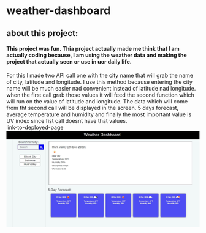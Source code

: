 # weather-dashboard
## about this project:
#### This project was fun. Thia project actually made me think that I am actually coding because, I am using the weather data and making the project that actually seen or use in uor daily life.
For this I made two API call one with the city name that will grab the name of city, latitude and longitude. I use this method because entering the city name will be much easier nad convenient instead of latitude nad longitude.
when the first call grab those values it will feed the second function which will run on the value of latitude and longitude.
The data which will come from tht second call will be displayed in the screen.
5 days forecast, average temperature and humidity and finally the most important value is UV index since fist call doesnt have that values.  
[link-to-deployed-page]( https://ghimirear.github.io/weather-dashboard/)
![screenshoot](/images/weatherdashboard.JPG)
